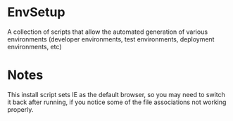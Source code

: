 # EnvSetup
A collection of scripts that allow the automated generation of various environments (developer environments, test environments, deployment environments, etc)

# Notes
This install script sets IE as the default browser, so you may need to switch it back after running, if you notice some of the file associations not working properly.